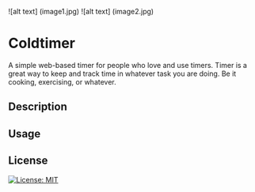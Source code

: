 
![alt text] (image1.jpg)
![alt text] (image2.jpg)

#  Coldtimer
A simple web-based timer for people who love and use timers. Timer is a great way to keep and track
time in whatever task you are doing. Be it cooking, exercising, or whatever.

## Description

## Usage

## License

[![License: MIT](https://img.shields.io/badge/License-MIT-yellow.svg)](https://opensource.org/licenses/MIT)
